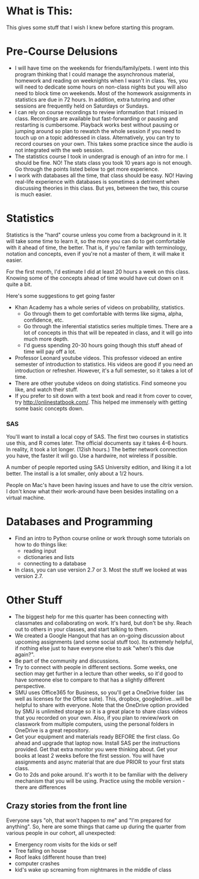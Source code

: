 # What is This:
This gives some stuff that I wish I knew before starting this program.  

# Pre-Course Delusions
 - I will have time on the weekends for friends/family/pets.  I went into this program thinking that I could manage the asynchronous material, homework and reading on weeknights when I wasn't in class.  Yes, you will need to dedicate some hours on non-class nights but you will also need to block time on weekends.  Most of the homework assignments in statistics are due in 72 hours.  In addition, extra tutoring and other sessions are frequently held on Saturdays or Sundays.
 - I can rely on course recordings to review information that I missed in class.  Recordings are available but fast-forwarding or pausing and restarting is cumbersome.  Playback works best without pausing or jumping around so plan to rewatch the whole session if you need to touch up on a topic addressed in class.  Alternatively, you can try to record courses on your own.  This takes some practice since the audio is not integrated with the web session.
 - The statistics course I took in undergrad is enough of an intro for me.  I should be fine.  NO!  The stats class you took 10 years ago is not enough.  Go through the points listed below to get more experience.
 - I work with databases all the time, that class should be easy.  NO! Having real-life experience with databases is sometimes a detriment when discussing theories in this class.  But yes, between the two, this course is much easier.

# Statistics
Statistics is the "hard" course unless you come from a background in it. It will take some time to learn it, so the more you can do to get comfortable with it ahead of time, the better.  That is, if you're familar with terminology, notation and concepts, even if you're not a master of them, it will make it easier.

For the first month, I'd estimate I did at least 20 hours a week on this class.  Knowing some of the concepts ahead of time would have cut down on it quite a bit.

Here's some suggestions to get going faster
- Khan Academy has a whole series of videos on probability, statistics.  
    * Go through them to get comfortable with terms like sigma, alpha, confidence, etc.
    * Go through the inferential statistics series multiple times. There are a lot of concepts in this that will be 
      repeated in class, and it will go into much more depth.
    * I'd guess spending 20-30 hours going though this stuff ahead of time will pay off a lot. 
- Professor Leonard youtube videos.  This professor videoed an entire semester of introduction to statistics.
  His videos are good if you need an introduction or refresher.  However, it's a full semester, so it takes a lot of time. 
- There are other youtube videos on doing statistics. Find someone you like, and watch their stuff.
- If you prefer to sit down with a text book and read it from cover to cover, try http://onlinestatbook.com/.  This helped me immensely with getting some basic concepts down.

### SAS
You'll want to install a local copy of SAS.  The first two courses in statistics use this, and R comes later.
The official documents say it takes 4-6 hours.  In reality, it took a lot longer.  (12ish hours.)  The better network connection you have, the faster it will go.  Use a hardwire, not wireless if possible.

A number of people reported using SAS University edition, and liking it a lot better. The install is a lot smaller, only about a 1/2 hours.

People on Mac's have been having issues and have to use the citrix version. I don't know what their work-around have been besides installing on a virtual machine.


# Databases and Programming
- Find an intro to Python course online or work through some tutorials on how to do things like:
    * reading input
    * dictionaries and lists
    * connecting to a database
- In class, you can use version 2.7 or 3. Most the stuff we looked at was version 2.7.


# Other Stuff
- The biggest help for me this quarter has been connecting with classmates and collaborating on work.  It's hard, but don't be shy. Reach out to others in your classes, and start talking to them.
- We created a Google Hangout that has an on-going discussion about upcoming assignments (and some social stuff too). Its extremely helpful, if nothing else just to have everyone else to ask "when's this due again?".
- Be part of the community and discussions.
- Try to connect with people in different sections. Some weeks, one section may get further in a lecture than other weeks, so it'd good to have someone else to compare to that has a slightly different perspective.
- SMU uses Office365 for Business, so you'll get a OneDrive folder (as well as licenses for the Office suite). This, dropbox, googledrive...will be helpful to share with everyone.  Note that the OneDrive option provided by SMU is unlimited storage so it is a great place to share class videos that you recorded on your own.  Also, if you plan to review/work on classwork from multiple computers, using the personal folders in OneDrive is a great repository.
- Get your equipment and materials ready BEFORE the first class.  Go ahead and upgrade that laptop now.  Install SAS per the instructions provided.  Get that extra monitor you were thinking about.  Get your books at least 2 weeks before the first session.  You will have assignments and async material that are due PRIOR to your first stats class.
- Go to 2ds and poke around.  It's worth it to be familiar with the delivery mechanism that you will be using.  Practice using the mobile version - there are differences

## Crazy stories from the front line
Everyone says "oh, that won't happen to me" and "I'm prepared for anything".  So, here are some things that came up during the quarter from various people in our cohort, all unexpected:
- Emergency room visits for the kids or self
- Tree falling on house
- Roof leaks (different house than tree)
- computer crashes
- kid's wake up screaming from nightmares in the middle of class
